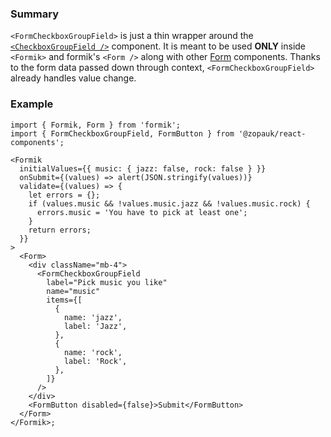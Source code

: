 ### Summary

`<FormCheckboxGroupField>` is just a thin wrapper around the [`<CheckboxGroupField />`](#/Components/Molecules/CheckboxGroupField) component.
It is meant to be used **ONLY** inside `<Formik>` and formik's `<Form />` along with other [Form](#/Organisms/Form) components.
Thanks to the form data passed down through context, `<FormCheckboxGroupField>` already handles value change.

### Example

```tsx
import { Formik, Form } from 'formik';
import { FormCheckboxGroupField, FormButton } from '@zopauk/react-components';

<Formik
  initialValues={{ music: { jazz: false, rock: false } }}
  onSubmit={(values) => alert(JSON.stringify(values))}
  validate={(values) => {
    let errors = {};
    if (values.music && !values.music.jazz && !values.music.rock) {
      errors.music = 'You have to pick at least one';
    }
    return errors;
  }}
>
  <Form>
    <div className="mb-4">
      <FormCheckboxGroupField
        label="Pick music you like"
        name="music"
        items={[
          {
            name: 'jazz',
            label: 'Jazz',
          },
          {
            name: 'rock',
            label: 'Rock',
          },
        ]}
      />
    </div>
    <FormButton disabled={false}>Submit</FormButton>
  </Form>
</Formik>;
```
